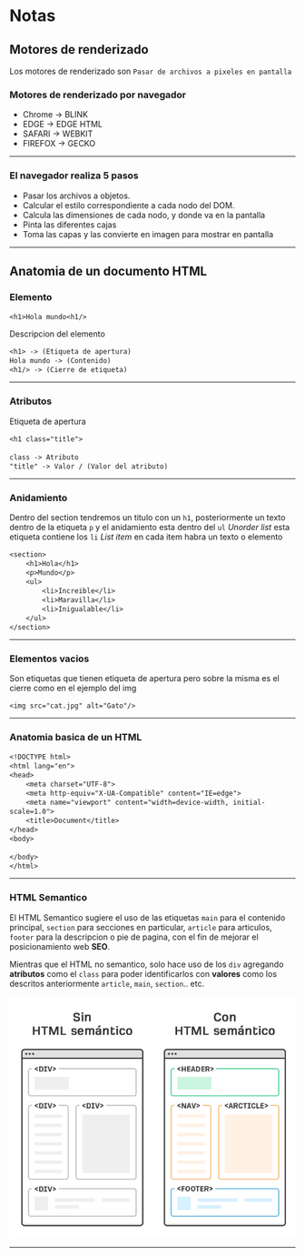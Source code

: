 # Notas

## Motores de renderizado
Los motores de renderizado son `Pasar de archivos a pixeles en pantalla`


### Motores de renderizado por navegador

- Chrome    -> BLINK
- EDGE      -> EDGE HTML
- SAFARI    -> WEBKIT
- FIREFOX   -> GECKO
---

### El navegador realiza 5 pasos

- Pasar los archivos a objetos.
- Calcular el estilo correspondiente a cada nodo del DOM.
- Calcula las dimensiones de cada nodo, y donde va en la pantalla
- Pinta las diferentes cajas
- Toma las capas y las convierte en imagen para mostrar en pantalla
---

## Anatomia de un documento HTML

### Elemento  


    <h1>Hola mundo<h1/>

Descripcion del elemento

```
<h1> -> (Etiqueta de apertura)
Hola mundo -> (Contenido)
<h1/> -> (Cierre de etiqueta)
```
---

### Atributos

Etiqueta de apertura
```
<h1 class="title">

class -> Atributo
"title" -> Valor / (Valor del atributo)
```
---
### Anidamiento
Dentro del section tendremos un titulo con un `h1`, posteriormente un texto dentro de la etiqueta `p` y el anidamiento esta dentro del `ul` _Unorder list_ esta etiqueta contiene los `li` _List item_ en cada item habra un texto o elemento

```
<section>
    <h1>Hola</h1>
    <p>Mundo</p>
    <ul>
        <li>Increible</li>
        <li>Maravilla</li>
        <li>Inigualable</li>
    </ul>
</section>
```
---
### Elementos vacios
Son etiquetas que tienen etiqueta de apertura pero sobre la misma es el cierre como en el ejemplo del img
```
<img src="cat.jpg" alt="Gato"/>
```
---
### Anatomia basica de un HTML
```
<!DOCTYPE html>
<html lang="en">
<head>
    <meta charset="UTF-8">
    <meta http-equiv="X-UA-Compatible" content="IE=edge">
    <meta name="viewport" content="width=device-width, initial-scale=1.0">
    <title>Document</title>
</head>
<body>
    
</body>
</html>
```
---
### HTML Semantico
El HTML Semantico sugiere el uso de las etiquetas `main` para el contenido principal, `section` para secciones en particular, `article` para articulos, `footer` para la descripcion o pie de pagina, con el fin de mejorar el posicionamiento web **SEO**.

Mientras que el HTML no semantico, solo hace uso de los `div` agregando **atributos** como el `class` para poder identificarlos con **valores** como los descritos anteriormente `article`, `main`, `section`.. etc.

![Diferencia de HTML Semantico](assets/HTML_SEMANTICO.png)

---
